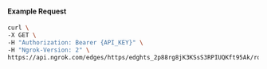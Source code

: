 <!-- Code generated for API Clients. DO NOT EDIT. -->

#### Example Request

```bash
curl \
-X GET \
-H "Authorization: Bearer {API_KEY}" \
-H "Ngrok-Version: 2" \
https://api.ngrok.com/edges/https/edghts_2p88rg8jK3KSsS3RPIUQKft95Ak/routes/edghtsrt_2p88rlDQxdVVxnLsx0fA69UVlP0/request_headers
```

